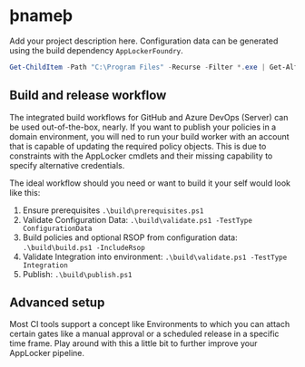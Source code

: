 # þnameþ

Add your project description here. Configuration data can be generated using
the build dependency `AppLockerFoundry`.

```powershell
Get-ChildItem -Path "C:\Program Files" -Recurse -Filter *.exe | Get-AlfYamlFileInfo
```

## Build and release workflow

The integrated build workflows for GitHub and Azure DevOps (Server) can be
used out-of-the-box, nearly. If you want to publish your policies in a domain
environment, you will ned to run your build worker with an account
that is capable of updating the required policy objects. This is
due to constraints with the AppLocker cmdlets and their missing capability to specify
alternative credentials.

The ideal workflow should you need or want to build it your self would look like this:

1. Ensure prerequisites `.\build\prerequisites.ps1`
1. Validate Configuration Data: `.\build\validate.ps1 -TestType ConfigurationData`
1. Build policies and optional RSOP from configuration data: `.\build\build.ps1 -IncludeRsop`
1. Validate Integration into environment: `.\build\validate.ps1 -TestType Integration`
1. Publish:  `.\build\publish.ps1`

## Advanced setup

Most CI tools support a concept like Environments to which you can attach certain
gates like a manual approval or a scheduled release in a specific time frame. Play
around with this a little bit to further improve your AppLocker pipeline.
